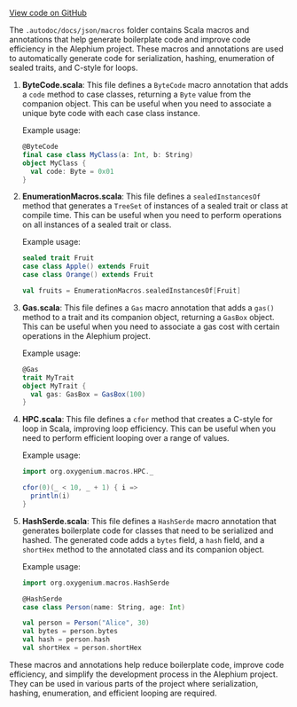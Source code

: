 [View code on GitHub](https://github.com/oxygenium/oxygenium/.autodoc/docs/json/macros)

The `.autodoc/docs/json/macros` folder contains Scala macros and annotations that help generate boilerplate code and improve code efficiency in the Alephium project. These macros and annotations are used to automatically generate code for serialization, hashing, enumeration of sealed traits, and C-style for loops.

1. **ByteCode.scala**: This file defines a `ByteCode` macro annotation that adds a `code` method to case classes, returning a `Byte` value from the companion object. This can be useful when you need to associate a unique byte code with each case class instance.

   Example usage:
   ```scala
   @ByteCode
   final case class MyClass(a: Int, b: String)
   object MyClass {
     val code: Byte = 0x01
   }
   ```

2. **EnumerationMacros.scala**: This file defines a `sealedInstancesOf` method that generates a `TreeSet` of instances of a sealed trait or class at compile time. This can be useful when you need to perform operations on all instances of a sealed trait or class.

   Example usage:
   ```scala
   sealed trait Fruit
   case class Apple() extends Fruit
   case class Orange() extends Fruit

   val fruits = EnumerationMacros.sealedInstancesOf[Fruit]
   ```

3. **Gas.scala**: This file defines a `Gas` macro annotation that adds a `gas()` method to a trait and its companion object, returning a `GasBox` object. This can be useful when you need to associate a gas cost with certain operations in the Alephium project.

   Example usage:
   ```scala
   @Gas
   trait MyTrait
   object MyTrait {
     val gas: GasBox = GasBox(100)
   }
   ```

4. **HPC.scala**: This file defines a `cfor` method that creates a C-style for loop in Scala, improving loop efficiency. This can be useful when you need to perform efficient looping over a range of values.

   Example usage:
   ```scala
   import org.oxygenium.macros.HPC._

   cfor(0)(_ < 10, _ + 1) { i =>
     println(i)
   }
   ```

5. **HashSerde.scala**: This file defines a `HashSerde` macro annotation that generates boilerplate code for classes that need to be serialized and hashed. The generated code adds a `bytes` field, a `hash` field, and a `shortHex` method to the annotated class and its companion object.

   Example usage:
   ```scala
   import org.oxygenium.macros.HashSerde

   @HashSerde
   case class Person(name: String, age: Int)

   val person = Person("Alice", 30)
   val bytes = person.bytes
   val hash = person.hash
   val shortHex = person.shortHex
   ```

These macros and annotations help reduce boilerplate code, improve code efficiency, and simplify the development process in the Alephium project. They can be used in various parts of the project where serialization, hashing, enumeration, and efficient looping are required.
